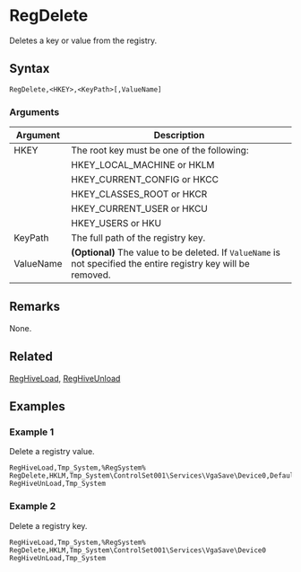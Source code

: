 # RegDelete

Deletes a key or value from the registry.

## Syntax

```pebakery
RegDelete,<HKEY>,<KeyPath>[,ValueName]
```

### Arguments

| Argument | Description |
| --- | --- |
| HKEY | The root key must be one of the following: |
|| HKEY_LOCAL_MACHINE or HKLM |
|| HKEY_CURRENT_CONFIG or HKCC |
|| HKEY_CLASSES_ROOT or HKCR |
|| HKEY_CURRENT_USER or HKCU |
|| HKEY_USERS or HKU |
| KeyPath | The full path of the registry key. |
| ValueName | **(Optional)** The value to be deleted. If `ValueName` is not specified the entire registry key will be removed. |

## Remarks

None.

## Related

[RegHiveLoad](./RegHiveLoad.md), [RegHiveUnload](./RegHiveUnload.md)

## Examples

### Example 1

Delete a registry value.

```pebakery
RegHiveLoad,Tmp_System,%RegSystem%
RegDelete,HKLM,Tmp_System\ControlSet001\Services\VgaSave\Device0,DefaultSettings.XResolution
RegHiveUnLoad,Tmp_System
```

### Example 2

Delete a registry key.

```pebakery
RegHiveLoad,Tmp_System,%RegSystem%
RegDelete,HKLM,Tmp_System\ControlSet001\Services\VgaSave\Device0
RegHiveUnLoad,Tmp_System
```
